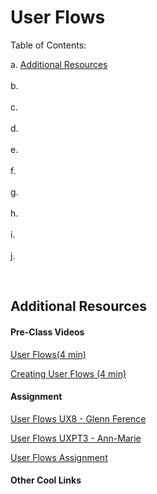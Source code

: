 # User Flows

Table of Contents:  

a. [Additional Resources](#Additional-Resources)  <br>  
b. [](#)  <br>     
c. [](#)  <br>  
d. [](#)  <br>  
e. [](#)  <br>  
f. [](#)  <br>  
g. [](#)  <br>  
h. [](#)  <br>  
i. [](#)  <br>  
j. [](#)  <br>  

<br>


## Additional Resources

#### Pre-Class Videos

[User Flows(4 min)](https://youtu.be/9CwOx8flN68)  

[Creating User Flows (4 min)](https://youtu.be/oBpxIA_DBJc) 


#### Assignment

[User Flows UX8 - Glenn Ference](https://youtu.be/54jdtOSWbAc)  

[User Flows UXPT3 - Ann-Marie]()     

[User Flows Assignment](https://docs.google.com/document/d/12vfxcOxEkH3OqbVlCQKe3gkBm5XYK2M_8pagJ1WIGfc/edit?usp=sharing)  


#### Other Cool Links

<br>
